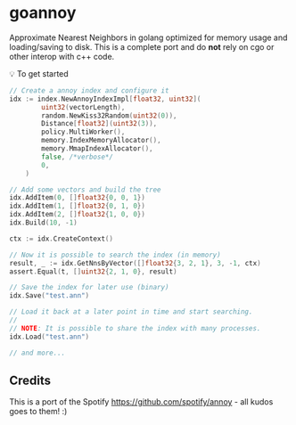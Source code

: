 # goannoy
Approximate Nearest Neighbors in golang optimized for memory usage and loading/saving to disk. This is a complete port and do **not** rely on cgo or other interop with c++ code.

:bulb: To get started
```go
// Create a annoy index and configure it
idx := index.NewAnnoyIndexImpl[float32, uint32](
		uint32(vectorLength),
		random.NewKiss32Random(uint32(0)),
		Distance[float32](uint32(3)),
		policy.MultiWorker(),
		memory.IndexMemoryAllocator(),
		memory.MmapIndexAllocator(),
		false, /*verbose*/
		0,
	)

// Add some vectors and build the tree
idx.AddItem(0, []float32{0, 0, 1})
idx.AddItem(1, []float32{0, 1, 0})
idx.AddItem(2, []float32{1, 0, 0})
idx.Build(10, -1)

ctx := idx.CreateContext()

// Now it is possible to search the index (in memory)
result, _ := idx.GetNnsByVector([]float32{3, 2, 1}, 3, -1, ctx)
assert.Equal(t, []uint32{2, 1, 0}, result)

// Save the index for later use (binary)
idx.Save("test.ann")

// Load it back at a later point in time and start searching.
//
// NOTE: It is possible to share the index with many processes.
idx.Load("test.ann")

// and more...
```

## Credits

This is a port of the Spotify https://github.com/spotify/annoy - all kudos goes to them! :)
